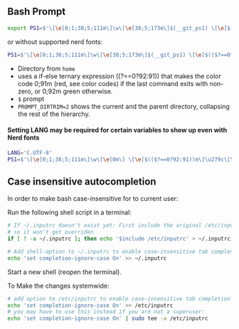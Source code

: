 ## Bash Prompt

```bash
export PS1=$'\[\e[0;1;38;5;111m\]\w\[\e[38;5;173m\]$(__git_ps1) \[\e[$(($?==0?92:91))m\]\u279c \[\e[0m\]'; PROMPT_DIRTRIM=2
```

or without supported nerd fonts:

```bash
PS1=$'\[\e[0;1;38;5;111m\]\w\[\e[38;5;173m\]$(__git_ps1) \[\e[$(($?==0?92:91))m\]$ \[\e[0m\]'; PROMPT_DIRTRIM=2
```

- Directory from `home`
- uses a if-else ternary expression $(($?==0?92:91)) that makes the color code 0;91m (red, see color codes) if the last command exits with non-zero, or 0;92m green otherwise.
- `$` prompt
- `PROMPT_DIRTRIM=2` shows the current and the parent directory, collapsing the rest of the hierarchy.

#### Setting LANG may be required for certain variables to show up even with Nerd fonts
```bash
LANG='C.UTF-8'
PS1=$'\[\e[0;1;38;5;111m\]\w\[\e[0m\] \[\e[$(($?==0?92:91))m\]\u279c\[\e[0m\] '; PROMPT_DIRTRIM=2
```

## Case insensitive autocompletion
In order to make bash case-insensitive for to current user:

Run the following shell script in a terminal:

```bash
# If ~/.inputrc doesn't exist yet: First include the original /etc/inputrc
# so it won't get overriden
if [ ! -a ~/.inputrc ]; then echo '$include /etc/inputrc' > ~/.inputrc; fi

# Add shell-option to ~/.inputrc to enable case-insensitive tab completion
echo 'set completion-ignore-case On' >> ~/.inputrc
```

Start a new shell (reopen the terminal).

To Make the changes systemwide:

```bash
# add option to /etc/inputrc to enable case-insensitive tab completion for all users
echo 'set completion-ignore-case On' >> /etc/inputrc
# you may have to use this instead if you are not a superuser:
echo 'set completion-ignore-case On' | sudo tee -a /etc/inputrc
```
